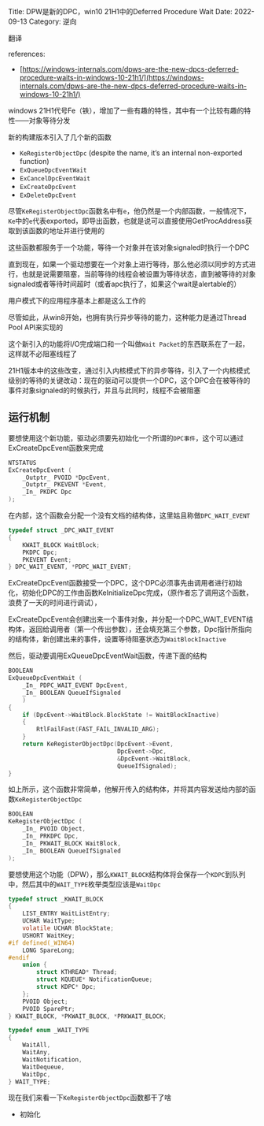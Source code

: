 Title: DPW是新的DPC，win10 21H1中的Deferred Procedure Wait
Date: 2022-09-13
Category: 逆向



翻译



references:

- [https://windows-internals.com/dpws-are-the-new-dpcs-deferred-procedure-waits-in-windows-10-21h1/](https://windows-internals.com/dpws-are-the-new-dpcs-deferred-procedure-waits-in-windows-10-21h1/)



windows 21H1代号Fe（铁），增加了一些有趣的特性，其中有一个比较有趣的特性——对象等待分发



新的构建版本引入了几个新的函数



- `KeRegisterObjectDpc` (despite the name, it’s an internal non-exported function)
- `ExQueueDpcEventWait`
- `ExCancelDpcEventWait`
- `ExCreateDpcEvent`
- `ExDeleteDpcEvent`



尽管`KeRegisterObjectDpc`函数名中有`e`，他仍然是一个内部函数，一般情况下，`Ke`中的`e`代表exported，即导出函数，也就是说可以直接使用GetProcAddress获取到该函数的地址并进行使用的



这些函数都服务于一个功能，等待一个对象并在该对象signaled时执行一个DPC



直到现在，如果一个驱动想要在一个对象上进行等待，那么他必须以同步的方式进行，也就是说需要阻塞，当前等待的线程会被设置为等待状态，直到被等待的对象signaled或者等待时间超时（或者apc执行了，如果这个wait是alertable的）



用户模式下的应用程序基本上都是这么工作的



尽管如此，从win8开始，也拥有执行异步等待的能力，这种能力是通过Thread Pool API来实现的



这个新引入的功能将I/O完成端口和一个叫做`Wait Packet`的东西联系在了一起，这样就不必阻塞线程了





21H1版本中的这些改变，通过引入内核模式下的异步等待，引入了一个内核模式级别的等待的关键改动：现在的驱动可以提供一个DPC，这个DPC会在被等待的事件对象signaled的时候执行，并且与此同时，线程不会被阻塞





## 运行机制



要想使用这个新功能，驱动必须要先初始化一个所谓的`DPC事件`，这个可以通过ExCreateDpcEvent函数来完成

```c
NTSTATUS
ExCreateDpcEvent (
    _Outptr_ PVOID *DpcEvent,
    _Outptr_ PKEVENT *Event,
    _In_ PKDPC Dpc
);
```

在内部，这个函数会分配一个没有文档的结构体，这里姑且称做`DPC_WAIT_EVENT`

```c
typedef struct _DPC_WAIT_EVENT
{
    KWAIT_BLOCK WaitBlock;
    PKDPC Dpc;
    PKEVENT Event;
} DPC_WAIT_EVENT, *PDPC_WAIT_EVENT;
```

ExCreateDpcEvent函数接受一个DPC，这个DPC必须事先由调用者进行初始化，初始化DPC的工作由函数KeInitializeDpc完成，（原作者忘了调用这个函数，浪费了一天的时间进行调试），

ExCreateDpcEvent会创建出来一个事件对象，并分配一个DPC_WAIT_EVENT结构体，返回给调用者（第一个传出参数），还会填充第三个参数，Dpc指针所指向的结构体，新创建出来的事件，设置等待阻塞状态为`WaitBlockInactive`



然后，驱动要调用ExQueueDpcEventWait函数，传递下面的结构



```c
BOOLEAN
ExQueueDpcEventWait (
    _In_ PDPC_WAIT_EVENT DpcEvent,
    _In_ BOOLEAN QueueIfSignaled
    )
{
    if (DpcEvent->WaitBlock.BlockState != WaitBlockInactive)
    {
        RtlFailFast(FAST_FAIL_INVALID_ARG);
    }
    return KeRegisterObjectDpc(DpcEvent->Event,
                               DpcEvent->Dpc,
                               &DpcEvent->WaitBlock,
                               QueueIfSignaled);
}
```

如上所示，这个函数非常简单，他解开传入的结构体，并将其内容发送给内部的函数`KeRegisterObjectDpc`

```c
BOOLEAN
KeRegisterObjectDpc (
    _In_ PVOID Object,
    _In_ PRKDPC Dpc,
    _In_ PKWAIT_BLOCK WaitBlock,
    _In_ BOOLEAN QueueIfSignaled
);
```

要想使用这个功能（DPW），那么`KWAIT_BLOCK`结构体将会保存一个`KDPC`到队列中，然后其中的`WAIT_TYPE`枚举类型应该是`WaitDpc`

```c
typedef struct _KWAIT_BLOCK
{
    LIST_ENTRY WaitListEntry;
    UCHAR WaitType;
    volatile UCHAR BlockState;
    USHORT WaitKey;
#if defined(_WIN64)
    LONG SpareLong;
#endif
    union {
        struct KTHREAD* Thread;
        struct KQUEUE* NotificationQueue;
        struct KDPC* Dpc;
    };
    PVOID Object;
    PVOID SparePtr;
} KWAIT_BLOCK, *PKWAIT_BLOCK, *PRKWAIT_BLOCK;

typedef enum _WAIT_TYPE
{
    WaitAll,
    WaitAny,
    WaitNotification,
    WaitDequeue,
    WaitDpc,
} WAIT_TYPE;
```

现在我们来看一下`KeRegisterObjectDpc`函数都干了啥



- 初始化
